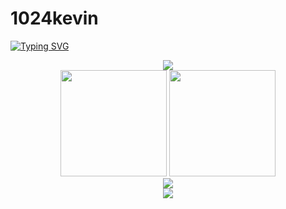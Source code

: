 ﻿# 1024kevin

<a href="https://git.io/typing-svg" align="center"><img src="https://readme-typing-svg.herokuapp.com?font=Fira+Code&pause=1000&color=19ACF7&center=true&width=435&lines=%E6%B8%B8%E9%BE%99%E5%BD%93%E5%BD%92%E6%B5%B7%EF%BC%8C%E6%B5%B7%E4%B8%8D%E8%BF%8E%E6%88%91%E8%87%AA%E6%9D%A5%E4%B9%9F" alt="Typing SVG" /></a>

<div align="center"><img src="https://metrics.lecoq.io/1024kevin?template=classic&isocalendar=1&languages=1&base=header%2C%20activity%2C%20community%2C%20repositories%2C%20metadata&base.indepth=false&base.hireable=false&base.skip=false&isocalendar=false&isocalendar.duration=half-year&languages=false&languages.limit=8&languages.threshold=0%25&languages.other=false&languages.colors=github&languages.sections=most-used&languages.indepth=false&languages.analysis.timeout=15&languages.categories=markup%2C%20programming&languages.recent.categories=markup%2C%20programming&languages.recent.load=300&languages.recent.days=14&config.timezone=Etc%2FGMT-8"</div>
    



   <div align="center">
<span>  </span>
<img height="170px" src="https://github-readme-stats.vercel.app/api?username=1024kevin" /><span>  </span><img height="170px" src="https://github-readme-stats.vercel.app/api/top-langs/?username=1024kevin&layout=compact&langs_count=8" />
<span>  </span>
</div>

<div align="center">
    <img  src="https://github-readme-streak-stats.herokuapp.com/?user=1024kevin" />
</div>
<div align="center">
    <img src="https://activity-graph.herokuapp.com/graph?username=1024kevin&theme=minimal" />
</div>

